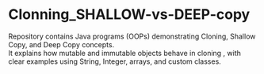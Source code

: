 # Clonning_SHALLOW-vs-DEEP-copy
Repository contains Java programs (OOPs) demonstrating Cloning, Shallow Copy, and Deep Copy concepts. 
<br>
It explains how mutable and immutable objects behave in cloning , with clear examples using String, Integer, arrays, and custom classes.
